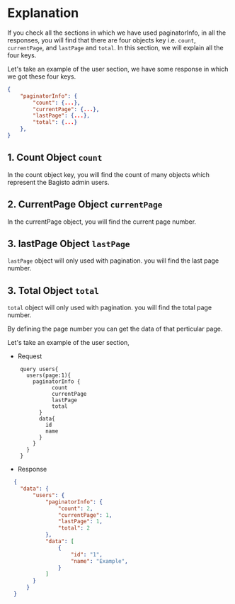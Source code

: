 # Explanation

If you check all the sections in which we have used paginatorInfo, in all the responses, you will find that there are four objects key i.e. `count`, `currentPage`, and `lastPage` and `total`. In this section, we will explain all the four keys.

Let's take an example of the user section, we have some response in which we got these four keys.

~~~json
{
    "paginatorInfo": {
        "count": {...},
        "currentPage": {...},
        "lastPage": {...},
        "total": {...}
    },
}
~~~

## 1. Count Object `count`

In the count object key, you will find the count of many objects which represent the Bagisto admin users.

## 2. CurrentPage Object `currentPage`

In the currentPage object, you will find the current page number.

## 3. lastPage Object `lastPage`

`lastPage` object will only used with pagination. you will find the last page number.

## 3. Total Object `total`

`total` object will only used with pagination. you will find the total page number.

By defining the page number you can get the data of that perticular page.

Let's take an example of the user section,

- Request
~~~query
    query users{
      users(page:1){
        paginatorInfo {
              count
              currentPage
              lastPage
              total  
          }
          data{
            id
            name
          }
        }
      }
    }
~~~

- Response

~~~json
  {
    "data": {
        "users": {
            "paginatorInfo": {
                "count": 2,
                "currentPage": 1,
                "lastPage": 1,
                "total": 2
            },
            "data": [
                {
                    "id": "1",
                    "name": "Example",
                }
            ]
        }
      }
  }
~~~